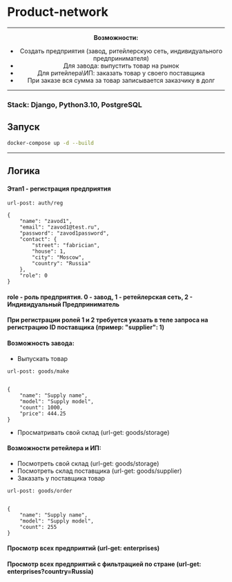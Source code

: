 # Product-network

<hr>
<center> 

<b>Возможности:</b>
* Создать предприятия (завод, ритейлерскую сеть, индивидуального предпринимателя) <br>
* Для завода: выпустить товар на рынок <br>
* Для ритейлера\ИП: заказать товар у своего поставщика <br>
* При заказе вся сумма за товар записывается заказчику в долг <br>


</center>

<hr/>

### Stack: Django, Python3.10, PostgreSQL

## Запуск

```sh
docker-compose up -d --build
```
<hr/>

## Логика
#### Этап1 -  регистрация предприятия
```
url-post: auth/reg

{   
    "name": "zavod1",
    "email": "zavod1@test.ru",
    "password": "zavod1password",
    "contact": {
        "street": "fabrician",
        "house": 1,
        "city": "Moscow",
        "country": "Russia"
    },
    "role": 0
}
```
#### role - роль предприятия. 0 - завод, 1 - ретейлерская сеть, 2 - Индивидуальный Предприниматель
#### При регистрации ролей 1 и 2 требуется указать в теле запроса на регистрацию ID поставщика (пример: "supplier": 1)
#### Возможность завода:
* Выпускать товар
```
url-post: goods/make


{
    "name": "Supply name",
    "model": "Supply model",
    "count": 1000,
    "price": 444.25
}
```

* Просматривать свой склад (url-get: goods/storage)
#### Возможности ретейлера и ИП:
* Посмотреть свой склад (url-get: goods/storage)
* Посмотреть склад поставщика (url-get: goods/supplier)
* Заказать у поставщика товар
```
url-post: goods/order


{
    "name": "Supply name",
    "model": "Supply model",
    "count": 255
}
```
#### Просмотр всех предприятий (url-get: enterprises)
#### Просмотр всех предприятий с фильтрацией по стране (url-get: enterprises?country=Russia)

